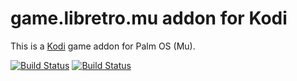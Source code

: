 # game.libretro.mu addon for Kodi

This is a [Kodi](http://kodi.tv) game addon for Palm OS (Mu).

[![Build Status](https://travis-ci.org/kodi-game/game.libretro.mu.svg?branch=master)](https://travis-ci.org/kodi-game/game.libretro.mu)
[![Build Status](https://ci.appveyor.com/api/projects/status/github/kodi-game/game.libretro.mu?svg=true)](https://ci.appveyor.com/project/kodi-game/game-libretro-mu)
